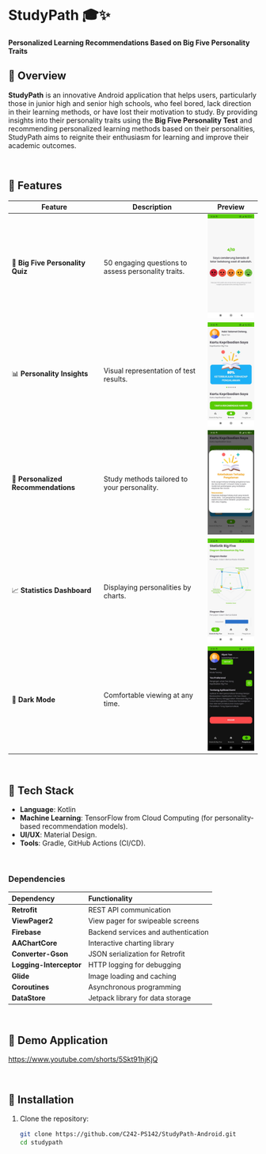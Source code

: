 # StudyPath 🎓✨
**Personalized Learning Recommendations Based on Big Five Personality Traits**

## 🌟 Overview
**StudyPath** is an innovative Android application that helps users, particularly those in junior high and senior high schools, who feel bored, lack direction in their learning methods, or have lost their motivation to study. By providing insights into their personality traits using the **Big Five Personality Test** and recommending personalized learning methods based on their personalities, StudyPath aims to reignite their enthusiasm for learning and improve their academic outcomes.

<br>

## 📱 Features  

| Feature                        | Description                                                | Preview                                     |
|--------------------------------|------------------------------------------------------------|---------------------------------------------|
| 🌟 **Big Five Personality Quiz** | 50 engaging questions to assess personality traits.        | <img src="docs/images/quiz.jpg" alt="Quiz Preview" width="150"> |
| 📊 **Personality Insights**     | Visual representation of test results.                    | <img src="docs/images/home.jpg" alt="Insights Preview" width="150"> |
| 🧠 **Personalized Recommendations** | Study methods tailored to your personality.              | <img src="docs/images/recommendation.jpg" alt="Recommendations Preview" width="150"> |
| 📈 **Statistics Dashboard**     | Displaying personalities by charts.                       | <img src="docs/images/statistic.jpg" alt="Statistics Preview" width="150"> |
| 🌙 **Dark Mode**                | Comfortable viewing at any time.                          | <img src="docs/images/dark_mode.jpg" alt="Dark Mode Preview" width="150"> |

<br>

## 🚀 Tech Stack
- **Language**: Kotlin
- **Machine Learning**: TensorFlow from Cloud Computing (for personality-based recommendation models).
- **UI/UX**: Material Design.
- **Tools**: Gradle, GitHub Actions (CI/CD).

<br>

### Dependencies  
| Dependency          | Functionality                   |  
|:-------------------|:------------------------------|  
| **Retrofit**        | REST API communication         |  
| **ViewPager2**      | View pager for swipeable screens |  
| **Firebase**        | Backend services and authentication |  
| **AAChartCore**     | Interactive charting library   |  
| **Converter-Gson**  | JSON serialization for Retrofit |  
| **Logging-Interceptor** | HTTP logging for debugging   |  
| **Glide**           | Image loading and caching      |  
| **Coroutines**      | Asynchronous programming      |  
| **DataStore**       | Jetpack library for data storage |  

<br>

## 📳 Demo Application
https://www.youtube.com/shorts/5Skt91hjKjQ

<br>

## 🔧 Installation
1. Clone the repository:
   ```bash
   git clone https://github.com/C242-PS142/StudyPath-Android.git
   cd studypath

